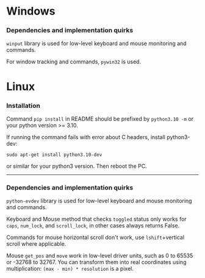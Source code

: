 # Windows

### Dependencies and implementation quirks

`winput` library is used for low-level keyboard and mouse monitoring and commands.

For window tracking and commands, `pywin32` is used.


# Linux

### Installation

Command `pip install` in README should be prefixed by `python3.10 -m` or your python version >= 3.10.

If running the command fails with error about C headers, install python3-dev:
```
sudo apt-get install python3.10-dev
```
or similar for your python3 version. Then reboot the PC.

---

### Dependencies and implementation quirks

`python-evdev` library is used for low-level keyboard and mouse monitoring and commands.

Keyboard and Mouse method that checks `toggled` status only works for `caps`, `num_lock`, and `scroll_lock`,
in other cases always returns False.

Commands for mouse horizontal scroll don't work, use `lshift`+vertical scroll where applicable.

Mouse `get_pos` and `move` work in low-level driver units, such as 0 to 65535 or -32768 to 32767.
You can transform them into real coordinates using multiplication: `(max - min) * resolution` is a pixel.
